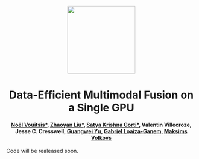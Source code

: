 <p align="center">
<a href="https://layer6.ai/"><img src="https://github.com/layer6ai-labs/DropoutNet/blob/master/logs/logobox.jpg" width="180"></a>
</p> 

<div align="center">
<h1>
<b>
Data-Efficient Multimodal Fusion on a Single GPU
</b>
</h1>

<!---
<p align="center">
  <a href='https://arxiv.org/abs/2304.13742'><img src='https://img.shields.io/badge/arXiv-2304.13742-b31b1b.svg' /></a>
</p>
-->
  
<h4>
<b>
<a href="https://www.cs.toronto.edu/~nvouitsis/">Noël Vouitsis*</a>, <a href="https://www.linkedin.com/in/zhaoyan-liu-9309aa180/">Zhaoyan Liu*</a>, <a href="https://www.cs.toronto.edu/~satyag/">Satya Krishna Gorti*</a>, Valentin Villecroze, Jesse C. Cresswell, <a href="http://www.cs.toronto.edu/~guangweiyu/">Guangwei Yu</a>, <a href="https://sites.google.com/view/gabriel-loaiza-ganem/">Gabriel Loaiza-Ganem</a>, <a href="https://www.cs.toronto.edu/~mvolkovs/">Maksims Volkovs</a>    
</b>
</h4>
</div>

Code will be realeased soon.
